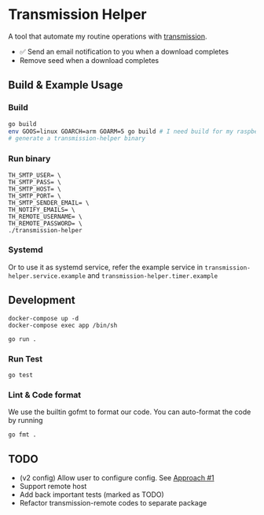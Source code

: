 # Transmission Helper
A tool that automate my routine operations with [transmission](https://github.com/transmission/transmission).
* ✅ Send an email notification to you when a download completes
* Remove seed when a download completes

## Build & Example Usage
### Build
```sh
go build
env GOOS=linux GOARCH=arm GOARM=5 go build # I need build for my raspberry pi
# generate a transmission-helper binary
```

### Run binary
```
TH_SMTP_USER= \
TH_SMTP_PASS= \
TH_SMTP_HOST= \
TH_SMTP_PORT= \
TH_SMTP_SENDER_EMAIL= \
TH_NOTIFY_EMAILS= \
TH_REMOTE_USERNAME= \
TH_REMOTE_PASSWORD= \
./transmission-helper
```

### Systemd
Or to use it as systemd service, refer the example service in `transmission-helper.service.example` and `transmission-helper.timer.example`

## Development
```
docker-compose up -d
docker-compose exec app /bin/sh

go run .
```

### Run Test
```
go test
```

### Lint & Code format
We use the builtin gofmt to format our code.
You can auto-format the code by running
```
go fmt .
```

## TODO
* (v2 config) Allow user to configure config. See [Approach #1](https://stackoverflow.com/a/35419545)
* Support remote host
* Add back important tests (marked as TODO)
* Refactor transmission-remote codes to separate package
